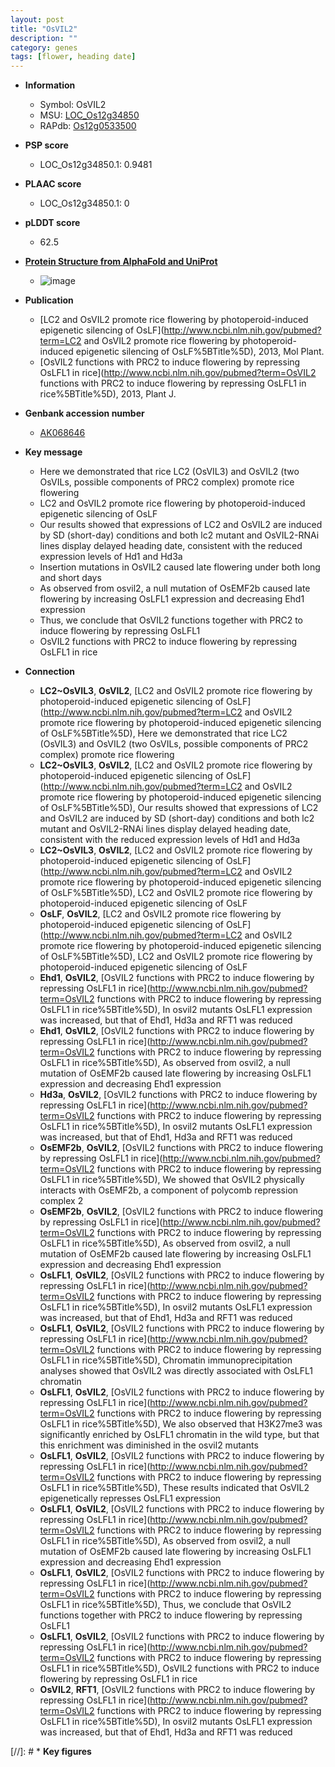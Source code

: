 ```yaml
---
layout: post
title: "OsVIL2"
description: ""
category: genes
tags: [flower, heading date]
---
```


* **Information**  
    + Symbol: OsVIL2  
    + MSU: [LOC_Os12g34850](http://rice.plantbiology.msu.edu/cgi-bin/ORF_infopage.cgi?orf=LOC_Os12g34850)  
    + RAPdb: [Os12g0533500](http://rapdb.dna.affrc.go.jp/viewer/gbrowse_details/irgsp1?name=Os12g0533500)  

* **PSP score**  
    + LOC_Os12g34850.1: 0.9481 

* **PLAAC score**  
    + LOC_Os12g34850.1: 0 

* **pLDDT score**
    + 62.5

* **[Protein Structure from AlphaFold and UniProt](https://www.uniprot.org/uniprotkb/Q2QPD5/entry#structure)**
    + ![image](https://ricepsp.github.io/images/Q2/AF-Q2QPD5-F1.png)

* **Publication**  
    + [LC2 and OsVIL2 promote rice flowering by photoperoid-induced epigenetic silencing of OsLF](http://www.ncbi.nlm.nih.gov/pubmed?term=LC2 and OsVIL2 promote rice flowering by photoperoid-induced epigenetic silencing of OsLF%5BTitle%5D), 2013, Mol Plant.
    + [OsVIL2 functions with PRC2 to induce flowering by repressing OsLFL1 in rice](http://www.ncbi.nlm.nih.gov/pubmed?term=OsVIL2 functions with PRC2 to induce flowering by repressing OsLFL1 in rice%5BTitle%5D), 2013, Plant J.

* **Genbank accession number**  
    + [AK068646](http://www.ncbi.nlm.nih.gov/nuccore/AK068646)

* **Key message**  
    + Here we demonstrated that rice LC2 (OsVIL3) and OsVIL2 (two OsVILs, possible components of PRC2 complex) promote rice flowering
    + LC2 and OsVIL2 promote rice flowering by photoperoid-induced epigenetic silencing of OsLF
    + Our results showed that expressions of LC2 and OsVIL2 are induced by SD (short-day) conditions and both lc2 mutant and OsVIL2-RNAi lines display delayed heading date, consistent with the reduced expression levels of Hd1 and Hd3a
    + Insertion mutations in OsVIL2 caused late flowering under both long and short days
    + As observed from osvil2, a null mutation of OsEMF2b caused late flowering by increasing OsLFL1 expression and decreasing Ehd1 expression
    + Thus, we conclude that OsVIL2 functions together with PRC2 to induce flowering by repressing OsLFL1
    + OsVIL2 functions with PRC2 to induce flowering by repressing OsLFL1 in rice

* **Connection**  
    + __LC2~OsVIL3__, __OsVIL2__, [LC2 and OsVIL2 promote rice flowering by photoperoid-induced epigenetic silencing of OsLF](http://www.ncbi.nlm.nih.gov/pubmed?term=LC2 and OsVIL2 promote rice flowering by photoperoid-induced epigenetic silencing of OsLF%5BTitle%5D), Here we demonstrated that rice LC2 (OsVIL3) and OsVIL2 (two OsVILs, possible components of PRC2 complex) promote rice flowering
    + __LC2~OsVIL3__, __OsVIL2__, [LC2 and OsVIL2 promote rice flowering by photoperoid-induced epigenetic silencing of OsLF](http://www.ncbi.nlm.nih.gov/pubmed?term=LC2 and OsVIL2 promote rice flowering by photoperoid-induced epigenetic silencing of OsLF%5BTitle%5D), Our results showed that expressions of LC2 and OsVIL2 are induced by SD (short-day) conditions and both lc2 mutant and OsVIL2-RNAi lines display delayed heading date, consistent with the reduced expression levels of Hd1 and Hd3a
    + __LC2~OsVIL3__, __OsVIL2__, [LC2 and OsVIL2 promote rice flowering by photoperoid-induced epigenetic silencing of OsLF](http://www.ncbi.nlm.nih.gov/pubmed?term=LC2 and OsVIL2 promote rice flowering by photoperoid-induced epigenetic silencing of OsLF%5BTitle%5D), LC2 and OsVIL2 promote rice flowering by photoperoid-induced epigenetic silencing of OsLF
    + __OsLF__, __OsVIL2__, [LC2 and OsVIL2 promote rice flowering by photoperoid-induced epigenetic silencing of OsLF](http://www.ncbi.nlm.nih.gov/pubmed?term=LC2 and OsVIL2 promote rice flowering by photoperoid-induced epigenetic silencing of OsLF%5BTitle%5D), LC2 and OsVIL2 promote rice flowering by photoperoid-induced epigenetic silencing of OsLF
    + __Ehd1__, __OsVIL2__, [OsVIL2 functions with PRC2 to induce flowering by repressing OsLFL1 in rice](http://www.ncbi.nlm.nih.gov/pubmed?term=OsVIL2 functions with PRC2 to induce flowering by repressing OsLFL1 in rice%5BTitle%5D), In osvil2 mutants OsLFL1 expression was increased, but that of Ehd1, Hd3a and RFT1 was reduced
    + __Ehd1__, __OsVIL2__, [OsVIL2 functions with PRC2 to induce flowering by repressing OsLFL1 in rice](http://www.ncbi.nlm.nih.gov/pubmed?term=OsVIL2 functions with PRC2 to induce flowering by repressing OsLFL1 in rice%5BTitle%5D), As observed from osvil2, a null mutation of OsEMF2b caused late flowering by increasing OsLFL1 expression and decreasing Ehd1 expression
    + __Hd3a__, __OsVIL2__, [OsVIL2 functions with PRC2 to induce flowering by repressing OsLFL1 in rice](http://www.ncbi.nlm.nih.gov/pubmed?term=OsVIL2 functions with PRC2 to induce flowering by repressing OsLFL1 in rice%5BTitle%5D), In osvil2 mutants OsLFL1 expression was increased, but that of Ehd1, Hd3a and RFT1 was reduced
    + __OsEMF2b__, __OsVIL2__, [OsVIL2 functions with PRC2 to induce flowering by repressing OsLFL1 in rice](http://www.ncbi.nlm.nih.gov/pubmed?term=OsVIL2 functions with PRC2 to induce flowering by repressing OsLFL1 in rice%5BTitle%5D), We showed that OsVIL2 physically interacts with OsEMF2b, a component of polycomb repression complex 2
    + __OsEMF2b__, __OsVIL2__, [OsVIL2 functions with PRC2 to induce flowering by repressing OsLFL1 in rice](http://www.ncbi.nlm.nih.gov/pubmed?term=OsVIL2 functions with PRC2 to induce flowering by repressing OsLFL1 in rice%5BTitle%5D), As observed from osvil2, a null mutation of OsEMF2b caused late flowering by increasing OsLFL1 expression and decreasing Ehd1 expression
    + __OsLFL1__, __OsVIL2__, [OsVIL2 functions with PRC2 to induce flowering by repressing OsLFL1 in rice](http://www.ncbi.nlm.nih.gov/pubmed?term=OsVIL2 functions with PRC2 to induce flowering by repressing OsLFL1 in rice%5BTitle%5D), In osvil2 mutants OsLFL1 expression was increased, but that of Ehd1, Hd3a and RFT1 was reduced
    + __OsLFL1__, __OsVIL2__, [OsVIL2 functions with PRC2 to induce flowering by repressing OsLFL1 in rice](http://www.ncbi.nlm.nih.gov/pubmed?term=OsVIL2 functions with PRC2 to induce flowering by repressing OsLFL1 in rice%5BTitle%5D), Chromatin immunoprecipitation analyses showed that OsVIL2 was directly associated with OsLFL1 chromatin
    + __OsLFL1__, __OsVIL2__, [OsVIL2 functions with PRC2 to induce flowering by repressing OsLFL1 in rice](http://www.ncbi.nlm.nih.gov/pubmed?term=OsVIL2 functions with PRC2 to induce flowering by repressing OsLFL1 in rice%5BTitle%5D), We also observed that H3K27me3 was significantly enriched by OsLFL1 chromatin in the wild type, but that this enrichment was diminished in the osvil2 mutants
    + __OsLFL1__, __OsVIL2__, [OsVIL2 functions with PRC2 to induce flowering by repressing OsLFL1 in rice](http://www.ncbi.nlm.nih.gov/pubmed?term=OsVIL2 functions with PRC2 to induce flowering by repressing OsLFL1 in rice%5BTitle%5D), These results indicated that OsVIL2 epigenetically represses OsLFL1 expression
    + __OsLFL1__, __OsVIL2__, [OsVIL2 functions with PRC2 to induce flowering by repressing OsLFL1 in rice](http://www.ncbi.nlm.nih.gov/pubmed?term=OsVIL2 functions with PRC2 to induce flowering by repressing OsLFL1 in rice%5BTitle%5D), As observed from osvil2, a null mutation of OsEMF2b caused late flowering by increasing OsLFL1 expression and decreasing Ehd1 expression
    + __OsLFL1__, __OsVIL2__, [OsVIL2 functions with PRC2 to induce flowering by repressing OsLFL1 in rice](http://www.ncbi.nlm.nih.gov/pubmed?term=OsVIL2 functions with PRC2 to induce flowering by repressing OsLFL1 in rice%5BTitle%5D), Thus, we conclude that OsVIL2 functions together with PRC2 to induce flowering by repressing OsLFL1
    + __OsLFL1__, __OsVIL2__, [OsVIL2 functions with PRC2 to induce flowering by repressing OsLFL1 in rice](http://www.ncbi.nlm.nih.gov/pubmed?term=OsVIL2 functions with PRC2 to induce flowering by repressing OsLFL1 in rice%5BTitle%5D), OsVIL2 functions with PRC2 to induce flowering by repressing OsLFL1 in rice
    + __OsVIL2__, __RFT1__, [OsVIL2 functions with PRC2 to induce flowering by repressing OsLFL1 in rice](http://www.ncbi.nlm.nih.gov/pubmed?term=OsVIL2 functions with PRC2 to induce flowering by repressing OsLFL1 in rice%5BTitle%5D), In osvil2 mutants OsLFL1 expression was increased, but that of Ehd1, Hd3a and RFT1 was reduced

[//]: # * **Key figures**  


